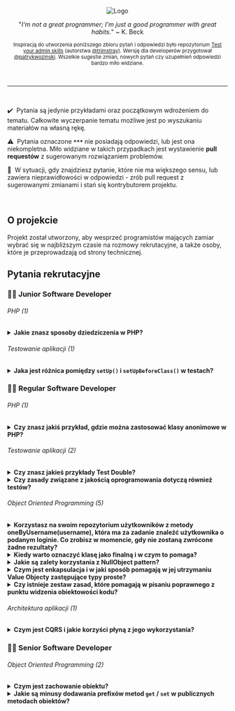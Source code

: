 <p align="center">
  <img src="https://kinsta.com/wp-content/uploads/2017/03/wordpress-developer.png" alt="Logo"/>
</p>

<p align="center">
  "<i>I'm not a great programmer; I'm just a good programmer with great habits.</i>" ~ K. Beck
</p>

<p align="center">
<sub>
  Inspiracją do utworzenia poniższego zbioru pytań i odpowiedzi było repozytorium <a href="https://github.com/trimstray/test-your-sysadmin-skills">Test your admin skills</a> (autorstwa <a href="https://github.com/trimstray">@trimstray</a>). Wersję dla developerów przygotował <a href="https://github.com/patrykwozinski">@patrykwozinski</a>. Wszelkie sugestie zmian, nowych pytań czy uzupełnień odpowiedzi bardzo miło widziane.
</sub>
</p>

<br>

***

<br>

:heavy_check_mark: &nbsp;Pytania są jedynie przykładami oraz początkowym wdrożeniem do tematu. Całkowite wyczerpanie tematu możliwe jest po wyszukaniu materiałów na własną rękę.

:warning: &nbsp;Pytania oznaczone **`***`** nie posiadają odpowiedzi, lub jest ona niekompletna. Miło widziane w takich przypadkach jest wystawienie **pull requestów** z sugerowanym rozwiązaniem problemów.

:traffic_light: &nbsp;W sytuacji, gdy znajdziesz pytanie, które nie ma większego sensu, lub zawiera nieprawidłowości w odpowiedzi - zrób pull request z sugerowanymi zmianami i stań się kontrybutorem projektu.

<br>

## O projekcie
Projekt został utworzony, aby wesprzeć programistów mających zamiar wybrać się w najbliższym czasie na rozmowy rekrutacyjne, a także osoby, które je przeprowadzają od strony technicznej.


## Pytania rekrutacyjne


### 👨‍🎓 Junior Software Developer

###### PHP (1)
<details>
<summary><b>Jakie znasz sposoby dziedziczenia w PHP?</b></summary><br>

W PHP istnieje możliwość dziedziczenia poprzez słowo kluczowe `extends` z jednej klasy, oraz dziedziczenia z wielu miejsc poprzez `Trait`.
  
</details>

###### Testowanie aplikacji (1)
<details>
  <summary><b>Jaka jest różnica pomiędzy <code>setUp()</code> i <code>setUpBeforeClass()</code> w testach?</b></summary><br>
  
  - `setUp()` jest to metoda odpalana przed każdym kolejnym testem, po nim zaś wywoływane jest `tearDown()`
  - `setUpBeforeClass()` to metoda, która wywoływana jest przed wszystkimi testami z danej klasy testowej i po przejściu wszystkich testów uruchamiane jest `tearDownAfterClass()`
</details>


### 👨‍💻 Regular Software Developer

###### PHP (1)

<details>
  <summary><b>Czy znasz jakiś przykład, gdzie można zastosować klasy anonimowe w PHP?</b></summary><br>
  
  Świetnym miejscem do klas anonimowych są Stuby i inne test double gdzie nie interesuje nas to, jaki obiekt jest zwracany, a potrzebujemy bardzo łatwą jego implementację. Przykładowo `StubRepository` implementujący interfejs konkretnego repozytorium zależnie od tego, co przesyła nam w argumencie test, może budować odpowiednią klasę anonimową i ją zwracać.
</details>

###### Testowanie aplikacji (2)

<details>
  <summary><b>Czy znasz jakieś przykłady Test Double?</b></summary><br>

  Dummy, Fake, Stub, Spy, Mock. Służą do zaślepiania implementacji.
</details>

<details>
  <summary><b>Czy zasady związane z jakością oprogramowania dotyczą również testów?</b></summary><br>
  
  Tak, jakość testów jest równie ważna jak jakość aplikacji. Także warto włożyć wiele starań w ich odpowiednie przygotowanie, gdyż testy słabej jakości są drogie w utrzymaniu i powodują wiele problemów.
  </details>

###### Object Oriented Programming (5)

<details>
  <summary><b>Korzystasz na swoim repozytorium użytkowników z metody oneByUsername(username), która ma za zadanie znaleźć użytkownika o podanym loginie. Co zrobisz w momencie, gdy nie zostaną zwrócone żadne rezultaty?</b></summary><br>
  
Najlepszą opcją jest rzucenie wyjątki, gdyż tak naprawdę nie spełniono założenia poszukiwania usera. W niższych klasach należy to odpowiednio obsłużyć. Inną opcją jest zwrócenie `null`. Odpowiedzi takie jak: pusta klasa user, pusta lista, pusty array, `false` - to błąd.
</details>
  
 <details>
  <summary><b>Kiedy warto oznaczyć klasę jako finalną i w czym to pomaga?</b></summary><br>
  
  W momencie, gdy klasa jest już konkretną - dziedziczy po abstract lub implementuje interfejs. Blokuje to zbędne poziomy dziedziczenia i wymusza kompozycję.
</details> 

<details>
  <summary><b>Jakie są zalety korzystania z NullObject pattern?</b></summary><br>
  
  Jest to świetne rozwiązanie problemu walki z wszędobylskimi nullami, odpalania metod na nullach i budowy wielu zbędnych ifów.
</details>

<details>
  <summary><b>Czym jest enkapsulacja i w jaki sposób pomagają w jej utrzymaniu Value Objecty zastępujące typy proste?</b></summary><br>
  
  Ukrywają one implementacje konkretnych zachowań używających natywnych funkcji języka, nadają wyższy poziom abstrakcji.
</details>  

<details>
  <summary><b>Czy istnieje zestaw zasad, które pomagają w pisaniu poprawnego z punktu widzenia obiektowości kodu?</b></summary><br>
  
 Jednym z zestawów zasad związanych z obiektowością jest **GRASP** - General Responsibility Assignment Software Principles, który składa się z dziewięciu reguł traktujących o tym w jaki sposób projektować kod i odpowiedzieć sobie na pytania: gdzie umieścić jakąś odpowiedzialność, do kogo przypisać odpowiedzialność, jak kierować zależności i wiele innych.
</details>

###### Architektura aplikacji (1)

<details>
  <summary><b>Czym jest CQRS i jakie korzyści płyną z jego wykorzystania?</b></summary><br>
  
  **Command-Query Responsibility Segregation** to podział modelu na model odczytu oraz model zapisu. Wykorzystując CQRS tworzymy komendy (`Commands`) oraz zapytania (`Queries`). Komenda nigdy nie zwraca wartości, a zapytanie nigdy nie modyfikuje danych.
</details>


### 👨‍🏫 Senior Software Developer

###### Object Oriented Programming (2)

<details>
  <summary><b>Czym jest zachowanie obiektu?</b></summary><br>
  
  Zachowaniem obiektu nie jest puste ustawianie wartości, ale jest nim przykładowo `document->reassign(owner)` <- czyli coś, co mogłoby stać się z żywym obiektem.
</details>

<details>
  <summary><b>Jakie są minusy dodawania prefixów metod <code>get</code> / <code>set</code> w publicznych metodach obiektów?</b></summary><br>
  
  Dodawanie prefixów takich jak `get` czy `set` blokuje nam możliwość czytania odpowiedzialności klas oraz ich cech. Gettery i settery to naleciałość, która pozostała po proceduralnym podejściu i jest nieprawidłowym nawykiem, który skutkuje wynoszeniem zbyt dużych ilości informacji na zewnątrz klasy. Publiczne metody powinny określać możliwe interakcje z obiektem oraz prezentujące jego cechy.
</details>
